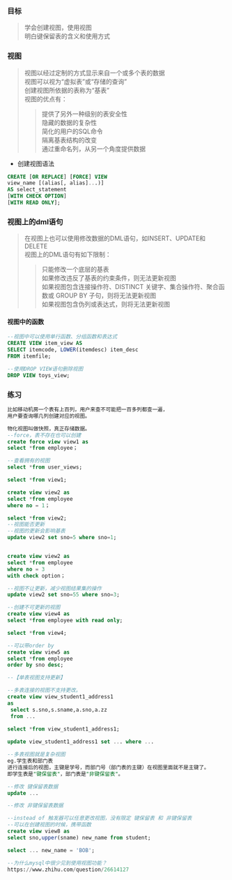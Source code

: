 ### 目标
>学会创建视图，使用视图  
明白键保留表的含义和使用方式

### 视图
>视图以经过定制的方式显示来自一个或多个表的数据  
视图可以视为“虚拟表”或“存储的查询”  
创建视图所依据的表称为“基表”  
视图的优点有：  
>>提供了另外一种级别的表安全性  
隐藏的数据的复杂性  
简化的用户的SQL命令  
隔离基表结构的改变  
通过重命名列，从另一个角度提供数据

- 创建视图语法
```SQL
CREATE [OR REPLACE] [FORCE] VIEW
view_name [(alias[, alias]...)] 
AS select_statement
[WITH CHECK OPTION]
[WITH READ ONLY];
```

### 视图上的dml语句
>在视图上也可以使用修改数据的DML语句，如INSERT、UPDATE和DELETE  
视图上的DML语句有如下限制：  
>>只能修改一个底层的基表  
如果修改违反了基表的约束条件，则无法更新视图  
如果视图包含连接操作符、DISTINCT 关键字、集合操作符、聚合函数或 GROUP BY 子句，则将无法更新视图  
如果视图包含伪列或表达式，则将无法更新视图

#### 视图中的函数
```SQL
--视图中可以使用单行函数、分组函数和表达式
CREATE VIEW item_view AS 
SELECT itemcode, LOWER(itemdesc) item_desc
FROM itemfile; 

--使用DROP VIEW语句删除视图
DROP VIEW toys_view;
```

### 练习
```SQL
比如移动机房一个表有上百列，用户来查不可能把一百多列都查一遍，
用户要查询哪几列创建对应的视图。

物化视图叫做快照，真正存储数据。
--force，表不存在也可以创建
create force view view1 as
select *from employee；

--查看拥有的视图
select *from user_views;

select *from view1;

create view view2 as
select *from employee
where no = 1；

select *from view2;
--视图能否更新
--视图的更新会影响基表
update view2 set sno=5 where sno=1;


create view view2 as
select *from employee
where no = 3
with check option；

--视图不让更新，减少视图结果集的操作
update view2 set sno=55 where sno=3;

--创建不可更新的视图
create view view4 as
select *from employee with read only;

select *from view4;

--可以带order by
create view view5 as
select *from employee
order by sno desc;

--【单表视图支持更新】

--多表连接的视图不支持更改。
create view view_student1_address1
as
 select s.sno,s.sname,a.sno,a.zz
 from ...
 
select *from view_student1_address1;

update view_student1_address1 set ... where ...

--多表视图就是复杂视图
eg.学生表和部门表
进行连接后的视图，主键是学号，而部门号（部门表的主键）在视图里面就不是主键了。
即学生表是"键保留表"，部门表是"非键保留表"。

--修改 键保留表数据
update ...

--修改 非键保留表数据

--instead of 触发器可以任意更改视图，没有限定 键保留表 和 非键保留表
--可以在创建视图的时候，携带函数
create view view8 as
select sno,upper(sname) new_name from student;

select ... new_name = 'BOB';

--为什么mysql中很少见到使用视图功能？
https://www.zhihu.com/question/26614127
```

